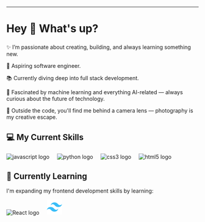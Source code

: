 
---

<h1 align="left">Hey 👋 What's up?</h1>

###

<p align="left">✨ I’m passionate about creating, building, and always learning something new.</p>
<p align="left">🎯 Aspiring software engineer.</p>
<p align="left">📚 Currently diving deep into full stack development.</p>
<p align="left">🤖 Fascinated by machine learning and everything AI-related — always curious about the future of technology.</p>
<p align="left">📸 Outside the code, you'll find me behind a camera lens — photography is my creative escape.</p>

###

<h2 align="left">💻 My Current Skills</h2>

###

<div align="left">
  <img src="https://cdn.jsdelivr.net/gh/devicons/devicon/icons/javascript/javascript-original.svg" height="40" alt="javascript logo"  />
  <img width="12" />
  <img src="https://cdn.jsdelivr.net/gh/devicons/devicon/icons/python/python-original.svg" height="40" alt="python logo"  />
  <img width="12" />
  <img src="https://cdn.jsdelivr.net/gh/devicons/devicon/icons/css3/css3-original.svg" height="40" alt="css3 logo"  />
  <img width="12" />
  <img src="https://cdn.jsdelivr.net/gh/devicons/devicon/icons/html5/html5-original.svg" height="40" alt="html5 logo"  />
</div>
<h2 align="left">🚀 Currently Learning</h2>
<p align="left">I'm expanding my frontend development skills by learning:</p> <div align="left"> <img src="https://cdn.jsdelivr.net/gh/devicons/devicon/icons/react/react-original.svg" height="40" alt="React logo" /> <img width="12" /> <img src="https://github.com/devicons/devicon/blob/v2.16.0/icons/tailwindcss/tailwindcss-original.svg" height="40" alt="Tailwind CSS logo" /> </div>
